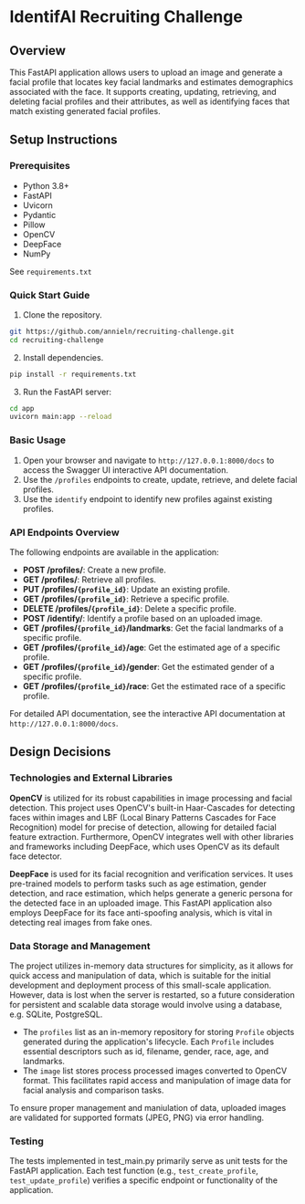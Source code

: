 # IdentifAI Recruiting Challenge

## Overview
This FastAPI application allows users to upload an image and generate a facial profile that locates key facial landmarks and estimates demographics associated with the face. It supports creating, updating, retrieving, and deleting facial profiles and their attributes, as well as identifying faces that match existing generated facial profiles.

## Setup Instructions

### Prerequisites
- Python 3.8+
- FastAPI
- Uvicorn
- Pydantic
- Pillow
- OpenCV
- DeepFace
- NumPy

See `requirements.txt`

### Quick Start Guide
1. Clone the repository.
```bash
git https://github.com/annieln/recruiting-challenge.git
cd recruiting-challenge
```

2. Install dependencies.
```bash
pip install -r requirements.txt
```

3. Run the FastAPI server:
```bash
cd app
uvicorn main:app --reload
```

### Basic Usage
1. Open your browser and navigate to `http://127.0.0.1:8000/docs` to access the Swagger UI interactive API documentation.
2. Use the `/profiles` endpoints to create, update, retrieve, and delete facial profiles.
3. Use the `identify` endpoint to identify new profiles against existing profiles.

### API Endpoints Overview
The following endpoints are available in the application:
- __POST /profiles/__: Create a new profile.
- __GET /profiles/__: Retrieve all profiles.
- __PUT /profiles/`{profile_id}`__: Update an existing profile.
- __GET /profiles/`{profile_id}`__: Retrieve a specific profile.
- __DELETE /profiles/`{profile_id}`__: Delete a specific profile.
- __POST /identify/__: Identify a profile based on an uploaded image.
- __GET /profiles/`{profile_id}`/landmarks__: Get the facial landmarks of a specific profile.
- __GET /profiles/`{profile_id}`/age__: Get the estimated age of a specific profile.
- __GET /profiles/`{profile_id}`/gender__: Get the estimated gender of a specific profile.
- __GET /profiles/`{profile_id}`/race__: Get the estimated race of a specific profile.

For detailed API documentation, see the interactive API documentation at `http://127.0.0.1:8000/docs`.

## Design Decisions

### Technologies and External Libraries
__OpenCV__ is utilized for its robust capabilities in image processing and facial detection. This project uses OpenCV's built-in Haar-Cascades for detecting faces within images and LBF (Local Binary Patterns Cascades for Face Recognition) model for precise of detection, allowing for detailed facial feature extraction. Furthermore, OpenCV integrates well with other libraries and frameworks including DeepFace, which uses OpenCV as its default face detector.

__DeepFace__ is used for its facial recognition and verification services. It uses pre-trained models to perform tasks such as age estimation, gender detection, and race estimation, which helps generate a generic persona for the detected face in an uploaded image. This FastAPI application also employs DeepFace for its face anti-spoofing analysis, which is vital in detecting real images from fake ones.

### Data Storage and Management
The project utilizes in-memory data structures for simplicity, as it allows for quick access and manipulation of data, which is suitable for the initial development and deployment process of this small-scale application. However, data is lost when the server is restarted, so a future consideration for persistent and scalable data storage would involve using a database, e.g. SQLite, PostgreSQL.

- The `profiles` list as an in-memory repository for storing `Profile` objects generated during the application's lifecycle. Each `Profile` includes essential descriptors such as id, filename, gender, race, age, and landmarks.
- The `image` list stores process processed images converted to OpenCV format. This facilitates rapid access and manipulation of image data for facial analysis and comparison tasks.

To ensure proper management and maniulation of data, uploaded images are validated for supported formats (JPEG, PNG) via error handling.

### Testing
The tests implemented in test_main.py primarily serve as unit tests for the FastAPI application. Each test function (e.g., `test_create_profile`, `test_update_profile`) verifies a specific endpoint or functionality of the application.